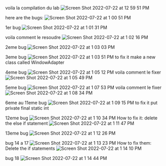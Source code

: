 voila la compilation du lab
![Screen Shot 2022-07-22 at 12 59 51 PM](https://user-images.githubusercontent.com/71524287/180488457-6c0efa13-7e1c-4d40-b459-b50d9a3be0f6.png)

here are the bugs:
![Screen Shot 2022-07-22 at 1 00 51 PM](https://user-images.githubusercontent.com/71524287/180488638-c2dc44c6-5b44-487e-9c16-d555f7f8a288.png)

1er bug
![Screen Shot 2022-07-22 at 1 01 31 PM](https://user-images.githubusercontent.com/71524287/180488741-eca5bc4e-49d7-44bd-8a5a-d80b0eced709.png)

voila comment le resoudre
![Screen Shot 2022-07-22 at 1 02 16 PM](https://user-images.githubusercontent.com/71524287/180488855-ee398652-d321-4b07-8948-00f95abf632f.png)

2eme bug
![Screen Shot 2022-07-22 at 1 03 03 PM](https://user-images.githubusercontent.com/71524287/180488999-9c63ea98-ff57-44c0-8c21-03a4835dbceb.png)

3eme bug
![Screen Shot 2022-07-22 at 1 03 51 PM](https://user-images.githubusercontent.com/71524287/180489187-8073e1cc-1448-4ac1-8f50-2fc6f45d37b7.png)
to fix it make a new class called WindowAdapter

4eme bug
![Screen Shot 2022-07-22 at 1 05 12 PM](https://user-images.githubusercontent.com/71524287/180489320-3dd592a8-dac3-4022-b2dc-325059330d7b.png)
voila comment le fixer
![Screen Shot 2022-07-22 at 1 05 49 PM](https://user-images.githubusercontent.com/71524287/180489458-c8700a0c-0147-444e-a280-8aaa83c8f77b.png)

5eme bug
![Screen Shot 2022-07-22 at 1 07 53 PM](https://user-images.githubusercontent.com/71524287/180489738-690c1ca3-a67c-4185-ad21-b52b8c7ca23e.png)
voila comment le fixer
![Screen Shot 2022-07-22 at 1 08 34 PM](https://user-images.githubusercontent.com/71524287/180489863-6af444ea-c8ab-40df-b3fa-e61db3119141.png)

6eme au 11eme bug
![Screen Shot 2022-07-22 at 1 09 15 PM](https://user-images.githubusercontent.com/71524287/180489949-a1c49cbe-6ad2-467d-82dd-4fedfbd95654.png)
to fix it put private final static int

12eme bug
![Screen Shot 2022-07-22 at 1 10 34 PM](https://user-images.githubusercontent.com/71524287/180490145-42521762-91ba-4cbd-87a6-fa551283bf17.png)
How to fix it: delete the else if statement
![Screen Shot 2022-07-22 at 1 11 47 PM](https://user-images.githubusercontent.com/71524287/180490315-2b5389ad-7ef2-4991-b5bc-94948c0e338c.png)

13eme bug
![Screen Shot 2022-07-22 at 1 12 26 PM](https://user-images.githubusercontent.com/71524287/180490424-ff0a7cc8-57d3-486e-af7b-a46d02c5396d.png)

bug 14 a 17
![Screen Shot 2022-07-22 at 1 13 23 PM](https://user-images.githubusercontent.com/71524287/180490553-65e5ef88-6b73-400a-9537-e243c6cb3a5d.png)
How to fix them: Delete the if statements
![Screen Shot 2022-07-22 at 1 14 10 PM](https://user-images.githubusercontent.com/71524287/180490668-644000d6-05d5-48e5-9334-d172e90109ef.png)

bug 18
![Screen Shot 2022-07-22 at 1 14 44 PM](https://user-images.githubusercontent.com/71524287/180490808-9c73abcd-bd20-4a01-9774-6916cb53fe7c.png)






